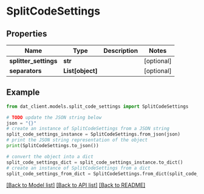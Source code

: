 # SplitCodeSettings


## Properties

Name | Type | Description | Notes
------------ | ------------- | ------------- | -------------
**splitter_settings** | **str** |  | [optional] 
**separators** | **List[object]** |  | [optional] 

## Example

```python
from dat_client.models.split_code_settings import SplitCodeSettings

# TODO update the JSON string below
json = "{}"
# create an instance of SplitCodeSettings from a JSON string
split_code_settings_instance = SplitCodeSettings.from_json(json)
# print the JSON string representation of the object
print(SplitCodeSettings.to_json())

# convert the object into a dict
split_code_settings_dict = split_code_settings_instance.to_dict()
# create an instance of SplitCodeSettings from a dict
split_code_settings_from_dict = SplitCodeSettings.from_dict(split_code_settings_dict)
```
[[Back to Model list]](../README.md#documentation-for-models) [[Back to API list]](../README.md#documentation-for-api-endpoints) [[Back to README]](../README.md)


